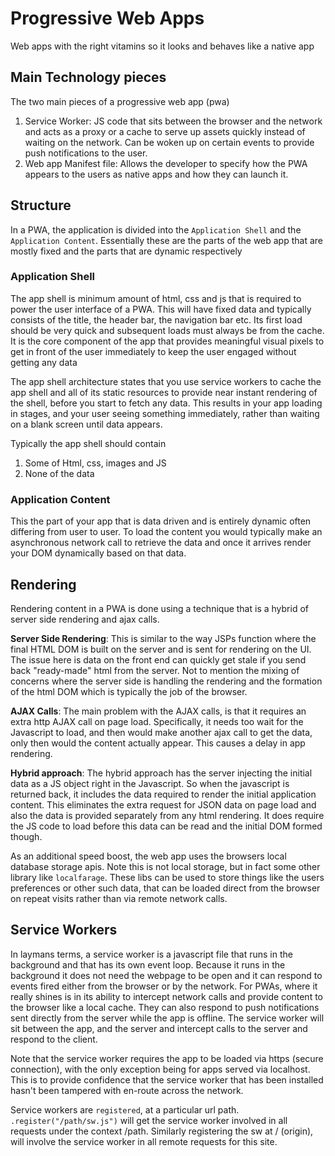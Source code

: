# Progressive Web Apps

Web apps with the right vitamins so it looks and behaves like a native app

## Main Technology pieces
The two main pieces of a progressive web app (pwa)

 1. Service Worker: JS code that sits between the browser and the network and acts as a proxy or a cache to serve up
 assets quickly instead of waiting on the network. Can be woken up on certain events to provide push notifications to 
 the user. 
 1. Web app Manifest file: Allows the developer to specify how the PWA appears to the users as native apps and how they
 can launch it.
 
## Structure
In a PWA, the application is divided into the `Application Shell` and the `Application Content`. Essentially these are
the parts of the web app that are mostly fixed and the parts that are dynamic respectively

### Application Shell
The app shell is minimum amount of html, css and js that is required to power the user interface of a PWA. This will 
have fixed data and typically consists of the title, the header bar, the navigation bar etc. Its first load should be
very quick and subsequent loads must always be from the cache. It is the core component of the app that provides 
meaningful visual pixels to get in front of the user immediately to keep the user engaged without getting any data
 
The app shell architecture states that you use service workers to cache the app shell and all of its static resources
to provide near instant rendering of the shell, before you start to fetch any data. This results in your app loading in
stages, and your user seeing something immediately, rather than waiting on a blank screen until data appears.

Typically the app shell should contain
 1. Some of Html, css, images and JS
 2. None of the data
 
### Application Content
This the part of your app that is data driven and is entirely dynamic often differing from user to user. To load the
content you would typically make an asynchronous network call to retrieve the data and once it arrives render your DOM
dynamically based on that data.

## Rendering
Rendering content in a PWA is done using a technique that is a hybrid of server side rendering and ajax calls.

**Server Side Rendering**: This is similar to the way JSPs function where the final HTML DOM is built on the server
and is sent for rendering on the UI. The issue here is data on the front end can quickly get stale if you send back
"ready-made" html from the server. Not to mention the mixing of concerns where the server side is handling the rendering
and the formation of the html DOM which is typically the job of the browser.
 
**AJAX Calls**: The main problem with the AJAX calls, is that it requires an extra http AJAX call on page load. 
Specifically, it needs too wait for the Javascript to load, and then would make another ajax call to get the data, only
then would the content actually appear. This causes a delay in app rendering.

**Hybrid approach**: The hybrid approach has the server injecting the initial data as a JS object right in the Javascript. So when the 
javascript is returned back, it includes the data required to render the initial application content. This eliminates 
the extra request for JSON data on page load and also the data is provided separately from any html rendering. It
does require the JS code to load before this data can be read and the initial DOM formed though.

As an additional speed boost, the web app uses the browsers local database storage apis. Note this is not local storage,
but in fact some other library like `localfarage`. These libs can be used to store things like the users preferences or 
other such data, that can be loaded direct from the browser on repeat visits rather than via remote network calls.

## Service Workers

In laymans terms, a service worker is a javascript file that runs in the background and that has its own event loop. 
Because it runs in the background it does not need the webpage to be open and it can respond to events fired either from
the browser or by the network. For PWAs, where it really shines is in its ability to intercept network calls and provide
content to the browser like a local cache. They can also respond to push notifications sent directly from the server while
the app is offline. The service worker will sit between the app, and the server and intercept calls to the server and respond to the client.

Note that the service worker requires the app to be loaded via https (secure connection), with the only exception being
for apps served via localhost. This is to provide confidence that the service worker that has been installed hasn't been
tampered with en-route across the network.

Service workers are `registered`, at a particular url path. `.register("/path/sw.js")` will get the service worker involved
in all requests under the context /path. Similarly registering the sw at / (origin), will involve the service worker 
in all remote requests for this site.




